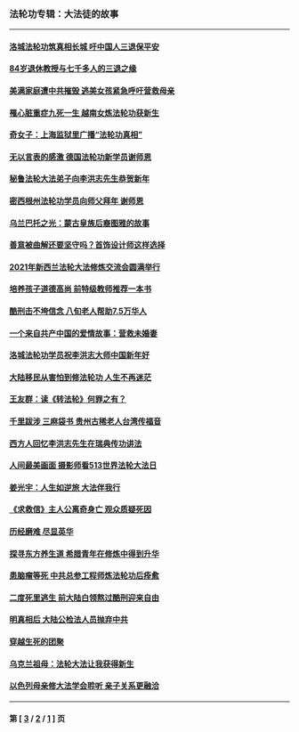 ### 法轮功专辑：大法徒的故事
---
#### [洛城法轮功筑真相长城 吁中国人三退保平安](../../pages/nf1147481/n13892471.md?02020430) 
#### [84岁退休教授与七千多人的三退之缘](../../pages/nf1147481/n13796650.md?02020430) 
#### [美满家庭遭中共摧毁 逃美女孩紧急呼吁营救母亲](../../pages/nf1147481/n13792859.md?02020430) 
#### [罹心脏重症九死一生 越南女炼法轮功获新生](../../pages/nf1147481/n13732766.md?02020430) 
#### [奇女子：上海监狱里广播“法轮功真相”](../../pages/nf1147481/n13726443.md?02020430) 
#### [无以言表的感激 德国法轮功新学员谢师恩](../../pages/nf1147481/n13543790.md?02020430) 
#### [秘鲁法轮大法弟子向李洪志先生恭贺新年](../../pages/nf1147481/n13540182.md?02020430) 
#### [密西根州法轮功学员向师父拜年 谢师恩](../../pages/nf1147481/n13538183.md?02020430) 
#### [乌兰巴托之光：蒙古皇族后裔图雅的故事](../../pages/nf1147481/n13155759.md?02020430) 
#### [善意被曲解还要坚守吗？首饰设计师这样选择](../../pages/nf1147481/n13077575.md?02020430) 
#### [2021年新西兰法轮大法修炼交流会圆满举行](../../pages/nf1147481/n13033149.md?02020430) 
#### [培养孩子道德高尚 前特级教师推荐一本书](../../pages/nf1147481/n12938640.md?02020430) 
#### [酷刑击不垮信念 八旬老人帮助7.5万华人](../../pages/nf1147481/n12880712.md?02020430) 
#### [一个来自共产中国的爱情故事：营救未婚妻](../../pages/nf1147481/n12778386.md?02020430) 
#### [洛城法轮功学员祝李洪志大师中国新年好](../../pages/nf1147481/n12724685.md?02020430) 
#### [大陆移民从害怕到修法轮功 人生不再迷茫](../../pages/nf1147481/n12414325.md?02020430) 
#### [王友群：读《转法轮》何罪之有？](../../pages/nf1147481/n12408647.md?02020430) 
#### [千里跋涉 三麻袋书 贵州古稀老人台湾传福音](../../pages/nf1147481/n12198750.md?02020430) 
#### [西方人回忆李洪志先生在瑞典传功讲法](../../pages/nf1147481/n12099607.md?02020430) 
#### [人间最美画面 摄影师看513世界法轮大法日](../../pages/nf1147481/n12094118.md?02020430) 
#### [姜光宇：人生如逆旅 大法伴我行](../../pages/nf1147481/n12088664.md?02020430) 
#### [《求救信》主人公离奇身亡 观众质疑死因](../../pages/nf1147481/n11845215.md?02020430) 
#### [历经磨难 尽显英华](../../pages/nf1147481/n11723297.md?02020430) 
#### [探寻东方养生道 希腊青年在修炼中得到升华](../../pages/nf1147481/n11494502.md?02020430) 
#### [患脑瘤等死 中共总参工程师炼法轮功后痊愈](../../pages/nf1147481/n11466682.md?02020430) 
#### [二度死里逃生 前大陆白领熬过酷刑迎来自由](../../pages/nf1147481/n11368594.md?02020430) 
#### [明真相后 大陆公检法人员抛弃中共](../../pages/nf1147481/n11358618.md?02020430) 
#### [穿越生死的团聚](../../pages/nf1147481/n11258922.md?02020430) 
#### [乌克兰祖母：法轮大法让我获得新生](../../pages/nf1147481/n11269457.md?02020430) 
#### [以色列母亲修大法学会聆听 亲子关系更融洽](../../pages/nf1147481/n11268195.md?02020430) 

---
#### 第 [ [3](./3.md?02020430) / [2](./2.md?02020430) / [1](./1.md?02020430) ] 页
